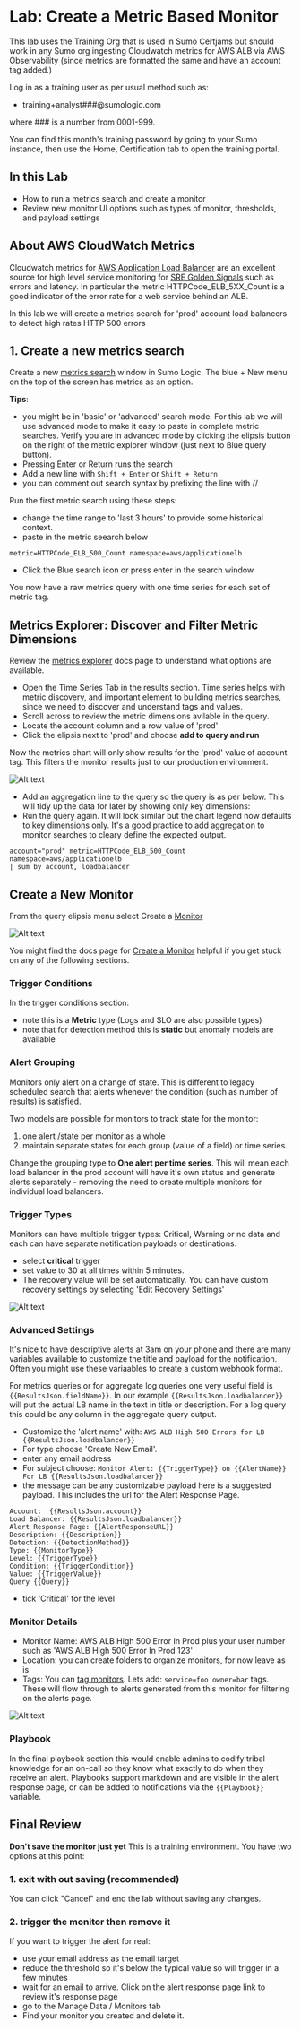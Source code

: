 # Lab: Create a Metric Based Monitor

This lab uses the Training Org that is used in Sumo Certjams but should work in any Sumo org ingesting Cloudwatch metrics for AWS ALB via AWS Observability (since metrics are formatted the same and have an account tag added.)

Log in as a training user as per usual method such as:
- training+analyst###@sumologic.com 
  
where ### is a number from 0001-999.

You can find this month's training password by going to your Sumo instance, then use the Home, Certification tab to open the training portal.

## In this Lab
- How to run a metrics search and create a monitor
- Review new monitor UI options such as types of monitor, thresholds, and payload settings

## About AWS CloudWatch Metrics
Cloudwatch metrics for [AWS Application Load Balancer](https://docs.aws.amazon.com/elasticloadbalancing/latest/application/load-balancer-cloudwatch-metrics.html) are an excellent source for high level service monitoring for [SRE Golden Signals](https://sre.google/sre-book/monitoring-distributed-systems/) such as errors and latency. In particular the metric HTTPCode_ELB_5XX_Count is a good indicator of the error rate for a web service behind an ALB.

In this lab we will create a metrics search for 'prod' account load balancers to detect high rates HTTP 500 errors

## 1. Create a new metrics search
Create a new [metrics search](https://help.sumologic.com/docs/metrics/metrics-queries/) window in Sumo Logic. The blue + New menu on the top of the screen has metrics as an option.

**Tips**: 

- you might be in 'basic' or 'advanced' search mode. For this lab we will use advanced mode to make it easy to paste in complete metric searches. Verify you are in advanced mode by clicking the elipsis button on the right of the metric explorer window (just next to Blue query button).
- Pressing Enter or Return runs the search
- Add a new line with ```Shift + Enter```  or ```Shift + Return```
- you can comment out search syntax by prefixing the line with //

Run the first metric search using these steps:
- change the time range to 'last 3 hours' to provide some historical context.
- paste in the metric seearch below

```
metric=HTTPCode_ELB_500_Count namespace=aws/applicationelb 
```

- Click the Blue search icon or press enter in the search window

You now have a raw metrics query with one time series for each set of metric tag.

## Metrics Explorer: Discover and Filter Metric Dimensions
Review the [metrics explorer](https://help.sumologic.com/docs/metrics/metrics-queries/metrics-explorer/) docs page to understand what options are available.

- Open the Time Series Tab in the results section. Time series helps with metric discovery, and important element to building metrics searches, since we need to discover and understand tags and values.
- Scroll across to review the metric dimensions avilable in the query.
- Locate the account column and a row value of 'prod'
- Click the elipsis next to 'prod' and choose **add to query and run**

Now the metrics chart will only show results for the 'prod' value of account tag. This filters the monitor results just to our production environment.

![Alt text](images/metric_explore_addto.png)

- Add an aggregation line to the query so the query is as per below. This will tidy up the data for later by showing only key dimensions:
- Run the query again. It will look similar but the chart legend now defaults to key dimensions only. It's a good practice to add aggregation to monitor searches to cleary define the expected output.
  
```
account="prod" metric=HTTPCode_ELB_500_Count namespace=aws/applicationelb 
| sum by account, loadbalancer
```

## Create a New Monitor
From the query elipsis menu select Create a [Monitor](https://help.sumologic.com/docs/alerts/monitors/overview/)

![Alt text](images/monitor_create.png)

You might find the docs page for [Create a Monitor](https://help.sumologic.com/docs/alerts/monitors/create-monitor/) helpful if you get stuck on any of the following sections.

### Trigger Conditions
In the trigger conditions section:
- note this is a **Metric** type (Logs and SLO are also possible types)
- note that for detection method this is **static** but anomaly models are  available

### Alert Grouping
Monitors only alert on a change of state. This is different to legacy scheduled search that alerts whenever the condition (such as number of results) is satisfied.

Two models are possible for monitors to track state for the monitor:
1. one alert /state per monitor as a whole
2. maintain separate states for each group (value of a field) or time series.

Change the grouping type to **One alert per time series**. 
This will mean each load balancer in the prod account will have it's own status and generate alerts separately - removing the need to create multiple monitors for individual load balancers.

### Trigger Types
Monitors can have multiple trigger types: Critical, Warning or no data and each can have separate notification payloads or destinations.
- select **critical** trigger 
- set value to 30 at all times within 5 minutes. 
- The recovery value will be set automatically. You can have custom recovery settings by selecting 'Edit Recovery Settings'

![Alt text](images/metric_monitor_trigger.png)

### Advanced Settings
It's nice to have descriptive alerts at 3am on your phone and there are many variables available to customize the title and payload for the notification. Often you might use these variaables to create a custom webhook format.

For metrics queries or for aggregate log queries one very useful field is ```{{ResultsJson.fieldName}}```. In our example ```{{ResultsJson.loadbalancer}}``` will put the actual LB name in the text in title or description. For a log query this could be any column in the aggregate query output.

- Customize the 'alert name' with: ```AWS ALB High 500 Errors for LB {{ResultsJson.loadbalancer}}```
- For type choose 'Create New Email'. 
- enter any email address 
- For subject choose: ```Monitor Alert: {{TriggerType}} on {{AlertName}} For LB {{ResultsJson.loadbalancer}}```
- the message can be any customizable payload here is a suggested payload. This includes the url for the Alert Response Page.
```
Account:  {{ResultsJson.account}}
Load Balancer: {{ResultsJson.loadbalancer}}
Alert Response Page: {{AlertResponseURL}}
Description: {{Description}}
Detection: {{DetectionMethod}}
Type: {{MonitorType}}
Level: {{TriggerType}}
Condition: {{TriggerCondition}}
Value: {{TriggerValue}}
Query {{Query}}
```
- tick 'Critical' for the level

### Monitor Details
- Monitor Name: AWS ALB High 500 Error In Prod plus your user number such as 'AWS ALB High 500 Error In Prod 123'
- Location: you can create folders to organize monitors, for now leave as is
- Tags: You can [tag monitors](https://help.sumologic.com/docs/alerts/monitors/settings/#tags). Lets add: ```service=foo owner=bar``` tags. These will flow through to alerts generated from this monitor for filtering on the alerts page.

![Alt text](images/monitor_settings.png)

### Playbook
In the final playbook section this would enable admins to codify tribal knowledge for an on-call so they know what exactly to do when they receive an alert. Playbooks support markdown and are visible in the alert response page, or can be added to notifications via the ```{{Playbook}}``` variable.

## Final Review
**Don't save the monitor just yet**
This is a training environment. You have two options at this point:

### 1. exit with out saving (recommended)
You can click "Cancel" and end the lab without saving any changes.

### 2. trigger the monitor then remove it
If you want to trigger the alert for real:
- use your email address as the email target
- reduce the threshold so it's below the typical value so will trigger in a few minutes
- wait for an email to arrive. Click on the alert response page link to review it's response page
- go to the Manage Data / Monitors tab
- Find your monitor you created and delete it.